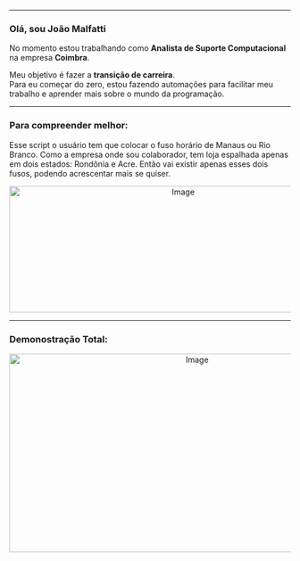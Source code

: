 

---

### Olá, sou João Malfatti

No momento estou trabalhando como **Analista de Suporte Computacional** na empresa **Coimbra**.

Meu objetivo é fazer a **transição de carreira**.  
Para eu começar do zero, estou fazendo automações para facilitar meu trabalho e aprender mais sobre o mundo da programação.

---

### Para compreender melhor:

Esse script o usuário tem que colocar o fuso horário de Manaus ou Rio Branco. Como a empresa onde sou colaborador, tem loja espalhada apenas em dois estados: Rondônia e Acre. Então vai existir apenas esses dois fusos, podendo acrescentar mais se quiser.

<p align="center"> 
    <img width="607" height="227" alt="Image" src="https://github.com/user-attachments/assets/59de190b-bc90-4555-a699-d90d20ad2d67" />
<p>

---

### Demonostração Total:
<p align="center">
    <img width="657" height="356" alt="Image" src="https://github.com/user-attachments/assets/ca30693c-9f91-4282-b14c-50a90beca5b4" />
<p>